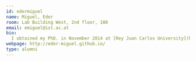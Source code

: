 ```yaml
---
id: edermiguel
name: Miguel, Eder
room: Lab Building West, 2nd floor, 108
email: emiguel@ist.ac.at
bio:
  I obtained my PhD. in November 2014 at [Rey Juan Carlos University](http://www.urjc.es/) under the supervision of [Miguel A. Otaduy](http://www.gmrv.es/~motaduy/). I worked on modeling and estimation of hyperelasticity and deformation models. Currently, I focus on physically-based simulation (including data-driven approaches) and its application to computational design and digital fabrication.
webpage: http://eder-miguel.github.io/
type: alumni
---
```

